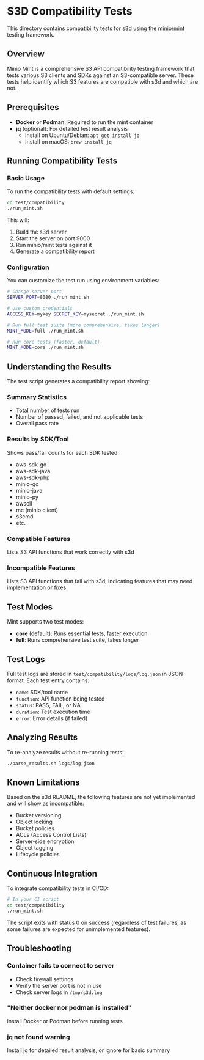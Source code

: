 # S3D Compatibility Tests

This directory contains compatibility tests for s3d using the [minio/mint](https://github.com/minio/mint) testing framework.

## Overview

Minio Mint is a comprehensive S3 API compatibility testing framework that tests various S3 clients and SDKs against an S3-compatible server. These tests help identify which S3 features are compatible with s3d and which are not.

## Prerequisites

- **Docker** or **Podman**: Required to run the mint container
- **jq** (optional): For detailed test result analysis
  - Install on Ubuntu/Debian: `apt-get install jq`
  - Install on macOS: `brew install jq`

## Running Compatibility Tests

### Basic Usage

To run the compatibility tests with default settings:

```bash
cd test/compatibility
./run_mint.sh
```

This will:
1. Build the s3d server
2. Start the server on port 9000
3. Run minio/mint tests against it
4. Generate a compatibility report

### Configuration

You can customize the test run using environment variables:

```bash
# Change server port
SERVER_PORT=8080 ./run_mint.sh

# Use custom credentials
ACCESS_KEY=mykey SECRET_KEY=mysecret ./run_mint.sh

# Run full test suite (more comprehensive, takes longer)
MINT_MODE=full ./run_mint.sh

# Run core tests (faster, default)
MINT_MODE=core ./run_mint.sh
```

## Understanding the Results

The test script generates a compatibility report showing:

### Summary Statistics
- Total number of tests run
- Number of passed, failed, and not applicable tests
- Overall pass rate

### Results by SDK/Tool
Shows pass/fail counts for each SDK tested:
- aws-sdk-go
- aws-sdk-java
- aws-sdk-php
- minio-go
- minio-java
- minio-py
- awscli
- mc (minio client)
- s3cmd
- etc.

### Compatible Features
Lists S3 API functions that work correctly with s3d

### Incompatible Features
Lists S3 API functions that fail with s3d, indicating features that may need implementation or fixes

## Test Modes

Mint supports two test modes:

- **core** (default): Runs essential tests, faster execution
- **full**: Runs comprehensive test suite, takes longer

## Test Logs

Full test logs are stored in `test/compatibility/logs/log.json` in JSON format. Each test entry contains:
- `name`: SDK/tool name
- `function`: API function being tested
- `status`: PASS, FAIL, or NA
- `duration`: Test execution time
- `error`: Error details (if failed)

## Analyzing Results

To re-analyze results without re-running tests:

```bash
./parse_results.sh logs/log.json
```

## Known Limitations

Based on the s3d README, the following features are not yet implemented and will show as incompatible:
- Bucket versioning
- Object locking
- Bucket policies
- ACLs (Access Control Lists)
- Server-side encryption
- Object tagging
- Lifecycle policies

## Continuous Integration

To integrate compatibility tests in CI/CD:

```bash
# In your CI script
cd test/compatibility
./run_mint.sh
```

The script exits with status 0 on success (regardless of test failures, as some failures are expected for unimplemented features).

## Troubleshooting

### Container fails to connect to server
- Check firewall settings
- Verify the server port is not in use
- Check server logs in `/tmp/s3d.log`

### "Neither docker nor podman is installed"
Install Docker or Podman before running tests

### jq not found warning
Install jq for detailed result analysis, or ignore for basic summary

